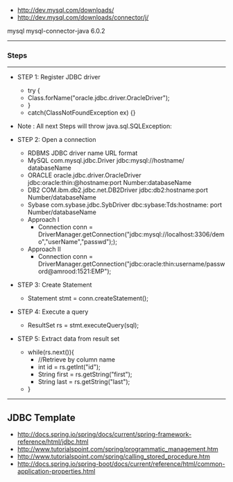 
* http://dev.mysql.com/downloads/
* http://dev.mysql.com/downloads/connector/j/


 <dependency>
	<groupId>mysql</groupId>
	<artifactId>mysql-connector-java</artifactId>
	<version>6.0.2</version>
 </dependency>

----------------
### Steps
----------------
* STEP 1: Register JDBC driver

	- try {
	-	Class.forName("oracle.jdbc.driver.OracleDriver");
	- }
	- catch(ClassNotFoundException ex) {}

* Note : 	All next Steps will throw java.sql.SQLException:
* STEP 2: Open a connection
	
	* RDBMS		JDBC driver name			URL format
	* MySQL		com.mysql.jdbc.Driver			jdbc:mysql://hostname/ databaseName
	* ORACLE	oracle.jdbc.driver.OracleDriver		jdbc:oracle:thin:@hostname:port Number:databaseName
	* DB2		COM.ibm.db2.jdbc.net.DB2Driver		jdbc:db2:hostname:port Number/databaseName
	* Sybase	com.sybase.jdbc.SybDriver		dbc:sybase:Tds:hostname: port Number/databaseName

	- Approach I
		- Connection conn = DriverManager.getConnection("jdbc:mysql://localhost:3306/demo","userName","passwd"););
	- Approach II
		- Connection conn = DriverManager.getConnection("jdbc:oracle:thin:username/password@amrood:1521:EMP");

* STEP 3: Create Statement
	- Statement stmt = conn.createStatement();

* STEP 4: Execute a query
	- ResultSet rs = stmt.executeQuery(sql);

* STEP 5: Extract data from result set	
	- while(rs.next()){
        - 	//Retrieve by column name
        - 	int id  = rs.getInt("id");
        - 	String first = rs.getString("first");
        - 	String last = rs.getString("last");
	- }

--------------
JDBC Template 
--------------
 * http://docs.spring.io/spring/docs/current/spring-framework-reference/html/jdbc.html
 * http://www.tutorialspoint.com/spring/programmatic_management.htm
 * http://www.tutorialspoint.com/spring/calling_stored_procedure.htm
 * http://docs.spring.io/spring-boot/docs/current/reference/html/common-application-properties.html
